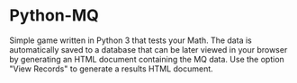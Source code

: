 # Python-MQ

Simple game written in Python 3 that tests your Math. The data is automatically saved to a database that can be later viewed in your browser
by generating an HTML document containing the MQ data. Use the option "View Records" to generate a results HTML document.
